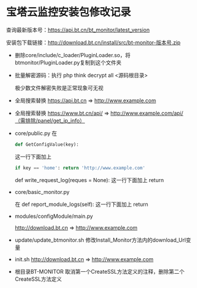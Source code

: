 # 宝塔云监控安装包修改记录

查询最新版本号：https://api.bt.cn/bt_monitor/latest_version

安装包下载链接：http://download.bt.cn/install/src/bt-monitor-版本号.zip

- 删除core/include/c_loader/PluginLoader.so，将btmonitor/PluginLoader.py复制到这个文件夹

- 批量解密源码：执行 php think decrypt all <源码根目录>

  极少数文件解密失败是正常现象可无视

- 全局搜索替换 https://api.bt.cn => http://www.example.com

- 全局搜索替换 https://www.bt.cn/api/ => http://www.example.com/api/（需排除/panel/get_ip_info）

- core/public.py 在 

  ```python
  def GetConfigValue(key):
  ```

  这一行下面加上

  ```python
  if key == 'home': return 'http://www.example.com'
  ```

  def write_request_log(reques = None): 这一行下面加上 return

- core/basic_monitor.py

  在 def report_module_logs(self): 这一行下面加上 return

- modules/configModule/main.py

  http://download.bt.cn => http://www.example.com

- update/update_btmonitor.sh 修改Install_Monitor方法内的download_Url变量

- init.sh   http://download.bt.cn => http://www.example.com

- 根目录BT-MONITOR 取消第一个CreateSSL方法定义的注释，删除第二个CreateSSL方法定义

